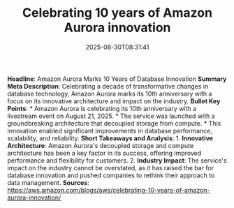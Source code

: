 ﻿---
title: "Celebrating 10 years of Amazon Aurora innovation"
date: "2025-08-30T08:31:41"
category: "Markets"
summary: ""
slug: "celebrating 10 years of amazon aurora innovation"
source_urls:
  - "https://aws.amazon.com/blogs/aws/celebrating-10-years-of-amazon-aurora-innovation/"
seo:
  title: "Celebrating 10 years of Amazon Aurora innovation | Hash n Hedge"
  description: ""
  keywords: ["news", "markets", "brief"]
---
**Headline**: Amazon Aurora Marks 10 Years of Database Innovation  **Summary Meta Description**: Celebrating a decade of transformative changes in database technology, Amazon Aurora marks its 10th anniversary with a focus on its innovative architecture and impact on the industry.  **Bullet Key Points**:  * Amazon Aurora is celebrating its 10th anniversary with a livestream event on August 21, 2025. * The service was launched with a groundbreaking architecture that decoupled storage from compute. * This innovation enabled significant improvements in database performance, scalability, and reliability.  **Short Takeaways and Analysis**:  1. **Innovative Architecture**: Amazon Aurora's decoupled storage and compute architecture has been a key factor in its success, offering improved performance and flexibility for customers. 2. **Industry Impact**: The service's impact on the industry cannot be overstated, as it has raised the bar for database innovation and pushed companies to rethink their approach to data management.  **Sources**:  https://aws.amazon.com/blogs/aws/celebrating-10-years-of-amazon-aurora-innovation/ 
